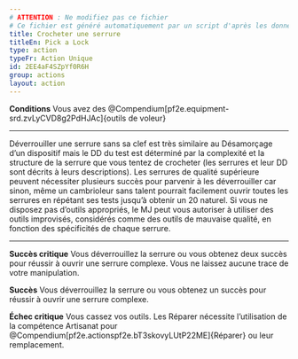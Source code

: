 ```yaml
---
# ATTENTION : Ne modifiez pas ce fichier
# Ce fichier est généré automatiquement par un script d'après les données du module Foundry VTT officiel et de sa traduction
title: Crocheter une serrure
titleEn: Pick a Lock
type: action
typeFr: Action Unique
id: 2EE4aF4SZpYf0R6H
group: actions
layout: action
---
```

<p><strong>Conditions</strong> Vous avez des @Compendium[pf2e.equipment-srd.zvLyCVD8g2PdHJAc]{outils de voleur}</p><hr /><p>Déverrouiller une serrure sans sa clef est très similaire au Désamorçage d’un dispositif mais le DD du test est déterminé par la complexité et la structure de la serrure que vous tentez de crocheter (les serrures et leur DD sont décrits à leurs descriptions). Les serrures de qualité supérieure peuvent nécessiter plusieurs succès pour parvenir à les déverrouiller car sinon, même un cambrioleur sans talent pourrait facilement ouvrir toutes les serrures en répétant ses tests jusqu’à obtenir un 20 naturel. Si vous ne disposez pas d’outils appropriés, le MJ peut vous autoriser à utiliser des outils improvisés, considérés comme des outils de mauvaise qualité, en fonction des spécificités de chaque serrure.</p><hr /><p><strong>Succès critique</strong> Vous déverrouillez la serrure ou vous obtenez deux succès pour réussir à ouvrir une serrure complexe. Vous ne laissez aucune trace de votre manipulation.</p></p><strong>Succès</strong> Vous déverrouillez la serrure ou vous obtenez un succès pour réussir à ouvrir une serrure complexe.</p><p><strong>Échec critique</strong> Vous cassez vos outils. Les Réparer nécessite l’utilisation de la compétence Artisanat pour @Compendium[pf2e.actionspf2e.bT3skovyLUtP22ME]{Réparer} ou leur remplacement.</p>
